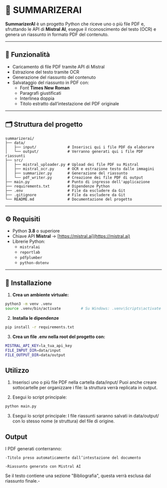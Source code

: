 # 🧠 SUMMARIZERAI

**SummarizerAI** è un progetto Python che riceve uno o più file PDF e, sfruttando le API di **Mistral AI**, esegue il riconoscimento del testo (OCR) e genera un riassunto in formato PDF del contenuto.

---

## 🚀 Funzionalità

- Caricamento di file PDF tramite API di Mistral
- Estrazione del testo tramite OCR
- Generazione del riassunto del contenuto
- Salvataggio del riassunto in PDF con:
  - Font **Times New Roman**
  - Paragrafi giustificati
  - Interlinea doppia
  - Titolo estratto dall’intestazione del PDF originale

---

## 🗂️ Struttura del progetto

```
summarizerai/
├── data/
│   ├── input/              # Inserisci qui i file PDF da elaborare
│   └── output/             # Verranno generati qui i file PDF riassunti
├── src/
│   ├── mistral_uploader.py # Upload dei file PDF su Mistral
│   ├── mistral_ocr.py      # OCR e estrazione testo dalle immagini
│   ├── summarizer.py       # Generazione del riassunto
│   └── pdf_writer.py       # Creazione dei file PDF di output
├── main.py                 # Punto di ingresso dell'applicazione
├── requirements.txt        # Dipendenze Python
├── .env                    # File da escludere da Git
├── .gitignore              # File da escludere da Git
└── README.md               # Documentazione del progetto
```

---

## ⚙️ Requisiti

- Python **3.8** o superiore
- Chiave API **Mistral** → [https://mistral.ai](https://mistral.ai)
- Librerie Python:
  - `mistralai`
  - `reportlab`
  - `pdfplumber`
  - `python-dotenv`

---

## 🧪 Installazione

1. **Crea un ambiente virtuale:**

```bash
python3 -m venv .venv
source .venv/bin/activate         # Su Windows: .venv\Scripts\activate

```

2. **Installa le dipendenze**

```bash
pip install -r requirements.txt
```

3. **Crea un file .env nella root del progetto con:**
```bash
MISTRAL_API_KEY=la_tua_api_key
FILE_INPUT_DIR=data/input
FILE_OUTPUT_DIR=data/output
```

## Utilizzo

1. Inserisci uno o più file PDF nella cartella data/input/
Puoi anche creare sottocartelle per organizzare i file: la struttura verrà replicata in output.

2. Esegui lo script principale:

```bash
python main.py
```

3. Esegui lo script principale:
I file riassunti saranno salvati in data/output/ con lo stesso nome (e struttura) del file di origine.

## Output

I PDF generati conterranno:

    -Titolo preso automaticamente dall’intestazione del documento

    -Riassunto generato con Mistral AI

Se il testo contiene una sezione "Bibliografia", questa verrà esclusa dal riassunto finale.-